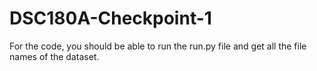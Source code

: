 # DSC180A-Checkpoint-1

For the code, you should be able to run the run.py file and get all the file names of the dataset. 
